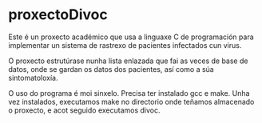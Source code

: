 # proxectoDivoc
Este é un proxecto académico que usa a linguaxe C de programación para implementar un sistema de rastrexo de pacientes infectados cun virus.

O proxecto estrutúrase nunha lista enlazada que fai as veces de base de datos, onde se gardan os datos dos pacientes, así como a súa sintomatoloxía.

O uso do programa é moi sinxelo. Precisa ter instalado gcc e make. Unha vez instalados, executamos make no directorio onde teñamos almacenado o proxecto, e acot seguido executamos divoc.
